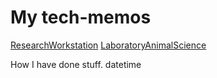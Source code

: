 # My tech-memos

[ResearchWorkstation](ResearchWorkstation)
[LaboratoryAnimalScience](LaboratoryAnimalScience)

How I have done stuff.
datetime
